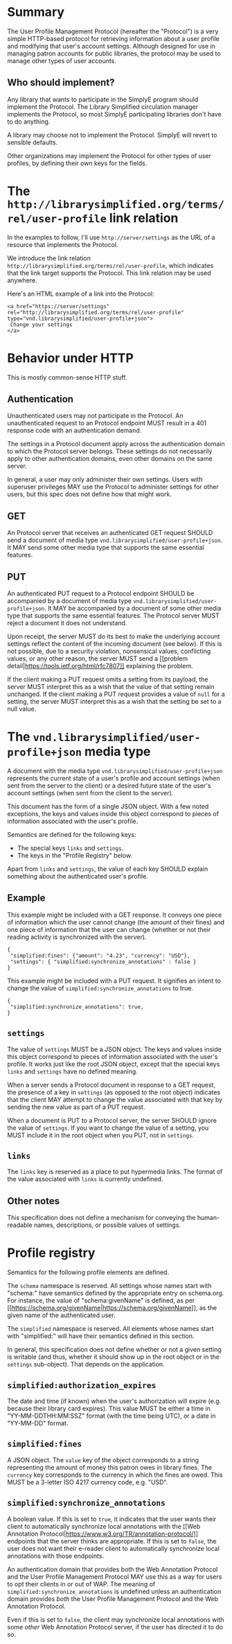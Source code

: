 # Summary

The User Profile Management Protocol (hereafter the "Protocol") is a very simple HTTP-based protocol for retrieving information about a user profile and modifying that user's account settings. Although designed for use in managing patron accounts for public libraries, the protocol may be used to manage other types of user accounts.

## Who should implement?

Any library that wants to participate in the SimplyE program should implement the Protocol. The Library Simplified circulation manager implements the Protocol, so most SimplyE participating libraries don't have to do anything.

A library may choose not to implement the Protocol. SimplyE will revert to sensible defaults.

Other organizations may implement the Protocol for other types of user profiles, by defining their own keys for the fields.

# The `http://librarysimplified.org/terms/rel/user-profile` link relation

In the examples to follow, I'll use `http://server/settings` as the URL of a resource that implements the Protocol.

We introduce the link relation `http://librarysimplified.org/terms/rel/user-profile`, which indicates that the link target supports the Protocol. This link relation may be used anywhere.

Here's an HTML example of a link into the Protocol:

```
<a href="https://server/settings" rel="http://librarysimplified.org/terms/rel/user-profile" type="vnd.librarysimplified/user-profile+json">
 Change your settings
</a>
```

# Behavior under HTTP

This is mostly common-sense HTTP stuff.

## Authentication

Unauthenticated users may not participate in the Protocol. An unauthenticated request to an Protocol endpoint MUST result in a 401 response code with an authentication demand.

The settings in a Protocol document apply across the authentication domain to which the Protocol server belongs. These settings do not necessarily apply to other authentication domains, even other domains on the same server.

In general, a user may only administer their own settings. Users with superuser privileges MAY use the Protocol to administer settings for other users, but this spec does not define how that might work.

## GET

An Protocol server that receives an authenticated GET request SHOULD send a document of media type `vnd.librarysimplified/user-profile+json`. It MAY send some other media type that supports the same essential features.

## PUT

An authenticated PUT request to a Protocol endpoint SHOULD be accompanied by a document of media type `vnd.librarysimplified/user-profile+json`. It MAY be accompanied by a document of some other media type that supports the same essential features. The Protocol server MUST reject a document it does not understand.

Upon receipt, the server MUST do its best to make the underlying account settings reflect the content of the incoming document (see below). If this is not possible, due to a security violation, nonsensical values, conflicting values, or any other reason, the server MUST send a [[problem detail|https://tools.ietf.org/html/rfc7807]] explaining the problem.

If the client making a PUT request omits a setting from its payload, the server MUST interpret this as a wish that the value of that setting remain unchanged. If the client making a PUT request provides a value of `null` for a setting, the server MUST interpret this as a wish that the setting be set to a null value.

# The `vnd.librarysimplified/user-profile+json` media type

A document with the media type `vnd.librarysimplified/user-profile+json` represents the current state of a user's profile and account settings (when sent from the server to the client) or a desired future state of the user's account settings (when sent from the client to the server).

This document has the form of a single JSON object. With a few noted exceptions, the keys and values inside this object correspond to pieces of information associated with the user's profile.

Semantics are defined for the following keys:

* The special keys `links` and `settings`.
* The keys in the "Profile Registry" below.

Apart from `links` and `settings`, the value of each key SHOULD explain something about the authenticated user's profile.

## Example

This example might be included with a GET response. It conveys one piece of information which the user cannot change (the amount of their fines) and one piece of information that the user can change (whether or not their reading activity is synchronized with the server).

```
{
 "simplified:fines": {"amount": "4.23", "currency": "USD"},
 "settings": { "simplified:synchronize_annotations" : false }
}
```

This example might be included with a PUT request. It signifies an
intent to change the value of `simplified:synchronize_annotations` to
true.

```
{
 "simplified:synchronize_annotations": true,
}
```

## `settings`

The value of `settings` MUST be a JSON object. The keys and values inside this object correspond to pieces of information associated with the user's profile. It works just like the root JSON object, except that the special keys `links` and `settings` have no defined meaning.

When a server sends a Protocol document in response to a GET request, the presence of a key in `settings` (as opposed to the root object) indicates that the client MAY attempt to change the value associated with that key by sending the new value as part of a PUT request.

When a document is PUT to a Protocol server, the server SHOULD ignore the value of `settings`. If you want to change the value of a setting, you MUST include it in the root object when you PUT, not in `settings`.

## `links`

The `links` key is reserved as a place to put hypermedia
links. The format of the value associated with `links` is currently undefined.

## Other notes

This specification does not define a mechanism for conveying the human-readable names, descriptions, or possible values of settings.

# Profile registry

Semantics for the following profile elements are defined. 

The `schema` namespace is reserved. All settings whose names start with "schema:" have semantics defined by the appropriate entry on schema.org. For instance, the value of "schema:givenName" is defined, as per [[https://schema.org/givenName|https://schema.org/givenName]], as the given name of the authenticated user.

The `simplified` namespace is reserved. All elements whose names start with "simplified:" will have their semantics defined in this section.

In general, this specification does not define whether or not a given setting is writable (and thus, whether it should show up in the root object or in the `settings` sub-object). That depends on the application.

## `simplified:authorization_expires`

The date and time (if known) when the user's authorization will expire (e.g. because their library card expires). This value MUST be either a time in "YY-MM-DDTHH:MM:SSZ" format (with the time being UTC), or a date in "YY-MM-DD" format.

## `simplified:fines`

A JSON object. The `value` key of the object corresponds to a string representing the amount of money this patron owes in library fines. The `currency` key corresponds to the currency in which the fines are owed. This MUST be a 3-letter ISO 4217 currency code, e.g. "USD".

## `simplified:synchronize_annotations`

A boolean value. If this is set to `true`, it indicates that the user wants their client to automatically synchronize local annotations with the [[Web Annotation Protocol|https://www.w3.org/TR/annotation-protocol/]] endpoints that the server thinks are appropriate. If this is set to `false`, the user does not want their e-reader client to automatically synchronize local annotations with those endpoints.

An authentication domain that provides both the Web Annotation Protocol and the User Profile Management Protocol MAY use this as a way for users to opt their clients in or out of WAP. The meaning of `simplified:synchronize_annotations` is undefined unless an authentication domain provides _both_ the User Profile Management Protocol and the Web Annotation Protocol.

Even if this is set to `false`, the client may synchronize local annotations with some _other_ Web Annotation Protocol server, if the user has directed it to do so.